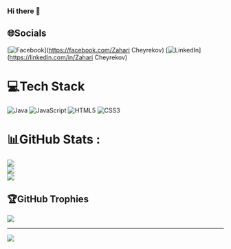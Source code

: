 ### Hi there 👋

<!--
**ZahariCheyrekov/zaharicheyrekov** is a ✨ _special_ ✨ repository because its `README.md` (this file) appears on your GitHub profile.

Here are some ideas to get you started:

- 🔭 I’m currently working on ...
- 🌱 I’m currently learning ...
- 👯 I’m looking to collaborate on ...
- 🤔 I’m looking for help with ...
- 💬 Ask me about ...
- 📫 How to reach me: ...
- 😄 Pronouns: ...
- ⚡ Fun fact: ...
-->

## 🌐Socials
[![Facebook](https://img.shields.io/badge/Facebook-%231877F2.svg?logo=Facebook&logoColor=white)](https://facebook.com/Zahari Cheyrekov) [![LinkedIn](https://img.shields.io/badge/LinkedIn-%230077B5.svg?logo=linkedin&logoColor=white)](https://linkedin.com/in/Zahari Cheyrekov) 

# 💻Tech Stack
![Java](https://img.shields.io/badge/java-%23ED8B00.svg?style=for-the-badge&logo=java&logoColor=white) ![JavaScript](https://img.shields.io/badge/javascript-%23323330.svg?style=for-the-badge&logo=javascript&logoColor=%23F7DF1E) ![HTML5](https://img.shields.io/badge/html5-%23E34F26.svg?style=for-the-badge&logo=html5&logoColor=white) ![CSS3](https://img.shields.io/badge/css3-%231572B6.svg?style=for-the-badge&logo=css3&logoColor=white)
# 📊GitHub Stats :
![](https://github-readme-stats.vercel.app/api?username=ZahariCheyrekov&theme=radical&hide_border=true&include_all_commits=false&count_private=false)<br/>
![](https://github-readme-streak-stats.herokuapp.com/?user=ZahariCheyrekov&theme=radical&hide_border=true)<br/>
![](https://github-readme-stats.vercel.app/api/top-langs/?username=ZahariCheyrekov&theme=radical&hide_border=true&include_all_commits=false&count_private=false&layout=compact)

## 🏆GitHub Trophies
![](https://github-profile-trophy.vercel.app/?username=ZahariCheyrekov&theme=radical&no-frame=true&no-bg=false&margin-w=4)

---
[![](https://visitcount.itsvg.in/api?id=ZahariCheyrekov&icon=5&color=1)](https://visitcount.itsvg.in)

